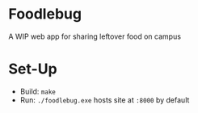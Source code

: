 # Foodlebug

A WIP web app for sharing leftover food on campus

# Set-Up
  - Build: `make`
  - Run: `./foodlebug.exe` hosts site at `:8000` by default